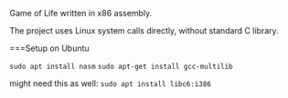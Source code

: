 
Game of Life written in x86 assembly.

The project uses Linux system calls directly, without standard C library.


===Setup on Ubuntu

`sudo apt install nasm`
`sudo apt-get install gcc-multilib`

might need this as well:
`sudo apt install libc6:i386`
